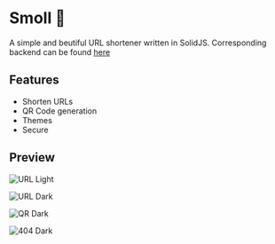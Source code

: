 # Smoll 🔗

A simple and beutiful URL shortener written in SolidJS.
Corresponding backend can be found [here](https://github.com/Murf-y/smoll_backend)

## Features

- Shorten URLs
- QR Code generation
- Themes
- Secure

## Preview

![URL Light]('https://github.com/Murf-y/smoll/blob/main/readme_assets/light_url.png')

![URL Dark]('https://github.com/Murf-y/smoll/blob/main/readme_assets/dark_url.png')

![QR Dark]('https://github.com/Murf-y/smoll/blob/main/readme_assets/dark_qr.png')

![404 Dark]('https://github.com/Murf-y/smoll/blob/main/readme_assets/dark_404.png')
